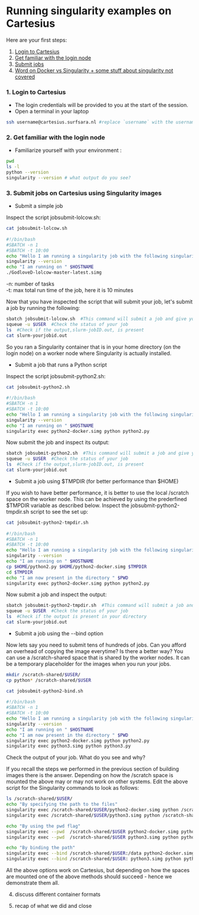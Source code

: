 # Running singularity examples on Cartesius

Here are your first steps:

1. [Login to Cartesius](#cartesius-login)
2. [Get familiar with the login node](#cartesius-env)
3. [Submit jobs](#job-submit)
4. [Word on Docker vs Singularity + some stuff about singularity not covered](#wrap-up)

### <a name="cartesius-login"></a> 1. Login to Cartesius

* The login credentials will be provided to you at the start of the session.
* Open a terminal in your laptop 
    
 ```sh
 ssh username@cartesius.surfsara.nl #replace `username` with the username assigned to you
 ```
  
### <a name="cartesius-env"></a> 2. Get familiar with the login node

* Familiarize yourself with your environment :

 ```sh
 pwd
 ls -l
 python --version
 singularity --version # what output do you see?
 ```

### <a name="job-submit"></a> 3. Submit jobs on Cartesius using Singularity images

* Submit a simple job 

Inspect the script jobsubmit-lolcow.sh:
  
 ```sh
 cat jobsubmit-lolcow.sh
  
 #!/bin/bash
 #SBATCH -n 1
 #SBATCH -t 10:00
 echo "Hello I am running a singularity job with the following singularity version"
 singularity --version
 echo "I am running on " $HOSTNAME
 ./GodloveD-lolcow-master-latest.simg
 ```
 -n: number of tasks  
 -t: max total run time of the job, here it is 10 minutes
  
Now that you have inspected the script that will submit your job, let's submit a job by running the following:
  
 ```sh
 sbatch jobsubmit-lolcow.sh  #This command will submit a job and give you a job ID in return
 squeue -u $USER  #Check the status of your job
 ls  #Check if the output,slurm-jobID.out, is present
 cat slurm-yourjobid.out
 ```
 
So you ran a Singularity container that is in your home directory (on the login node) on a worker node where Singularity is actually installed.

* Submit a job that runs a Python script

Inspect the script jobsubmit-python2.sh:

 ```sh
 cat jobsubmit-python2.sh
  
 #!/bin/bash
 #SBATCH -n 1
 #SBATCH -t 10:00
 echo "Hello I am running a singularity job with the following singularity version"
 singularity --version
 echo "I am running on " $HOSTNAME
 singularity exec python2-docker.simg python python2.py
 ```
Now submit the job and inspect its output:
  
 ```sh
 sbatch jobsubmit-python2.sh  #This command will submit a job and give you a job ID in return
 squeue -u $USER  #Check the status of your job
 ls  #Check if the output,slurm-jobID.out, is present
 cat slurm-yourjobid.out
 ```

* Submit a job using $TMPDIR (for better performance than $HOME)

If you wish to have better performance, it is better to use the local /scratch space on the worker node. This can be achieved  by using the prederfined $TMPDIR variable as described below. Inspect the jobsubmit-python2-tmpdir.sh script to see the set up:
 
 ```sh
 cat jobsubmit-python2-tmpdir.sh
  
 #!/bin/bash
 #SBATCH -n 1
 #SBATCH -t 10:00
 echo "Hello I am running a singularity job with the following singularity version"
 singularity --version
 echo "I am running on " $HOSTNAME
 cp $HOME/python2.py $HOME/python2-docker.simg $TMPDIR
 cd $TMPDIR
 echo "I am now present in the directory " $PWD
 singularity exec python2-docker.simg python python2.py
 ```

Now submit a job and inspect the output:
  
 ```sh
 sbatch jobsubmit-python2-tmpdir.sh  #This command will submit a job and give you a job ID in return  
 squeue -u $USER  #Check the status of your job
 ls  #Check if the output is present in your directory
 cat slurm-yourjobid.out
 ```
  
* Submit a job using the --bind option

Now lets say you need to submit tens of hundreds of jobs. Can you afford an overhead of copying the image everytime? Is there a better way? You can use a /scratch-shared space that is shared by the worker nodes. It can be a temporary placeholder for the images when you run your jobs.

 ```sh
 mkdir /scratch-shared/$USER/
 cp python* /scratch-shared/$USER  
 ```
  
 ```sh
 cat jobsubmit-python2-bind.sh
  
 #!/bin/bash
 #SBATCH -n 1
 #SBATCH -t 10:00
 echo "Hello I am running a singularity job with the following singularity version"
 singularity --version
 echo "I am running on " $HOSTNAME
 echo "I am now present in the directory " $PWD
 singularity exec python2-docker.simg python python2.py
 singularity exec python3.simg python python3.py
 ```

Check the output of your job. What do you see and why?
  
If you recall the steps we performed in the previous section of building images there is the answer. Depending on how the /scratch space is mounted the above may or may not work on other systems. Edit the above script for the Singularity commands to look as follows:

  ```sh
  ls /scratch-shared/$USER/
  echo "By specifying the path to the files"
  singularity exec /scratch-shared/$USER/python2-docker.simg python /scratch-shared/$USER/python2.py   
  singularity exec /scratch-shared/$USER/python3.simg python /scratch-shared/$USER/python3.py 
  
  echo "By using the pwd flag"
  singularity exec --pwd  /scratch-shared/$USER python2-docker.simg python python2.py
  singularity exec --pwd  /scratch-shared/$USER python3.simg python python3.py  
  
  echo "By binding the path"
  singularity exec --bind /scratch-shared/$USER:/data python2-docker.simg python /data/python3.py
  singularity exec --bind /scratch-shared/$USER: python3.simg python python3.py
  ```
  All the above options work on Cartesius, but depending on how the spaces are mounted one of the above methods should succeed - hence we demonstrate them all. 

4. discuss different container formats


5. recap of what we did and close







